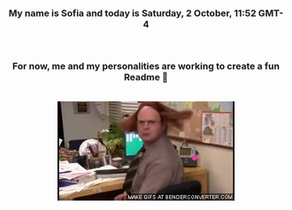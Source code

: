 


<div align="center">
<h3 >My name is Sofia and today is Saturday, 2 October, 11:52 GMT-4</h3><br>
<h3 >For now, me and my personalities are working to create a fun Readme 👋
</h3><br>
<img src='img/dwight.gif' alt='working...'/>
</div>
